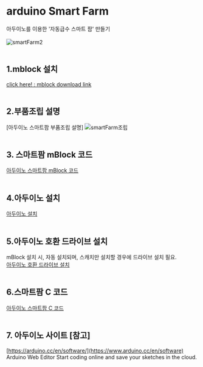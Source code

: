 # arduino Smart Farm
아두이노를 이용한 '자동급수 스마트 팜' 만들기
<br><br>
![smartFarm2](https://user-images.githubusercontent.com/63789657/199864608-29fba8c6-6774-4100-b1fc-671f6e7577da.png)
<br><br>

## 1.mblock 설치
[click here! : mblock download link ](https://mblock.makeblock.com/en-us/download/)
<br><br>


## 2.부품조립 설명
[아두이노 스마트팜 부품조립 설명]
![smartFarm조립](https://user-images.githubusercontent.com/63789657/200104268-6a6b857b-c18b-4c75-97ca-d9f52caa7b1c.PNG)
<br><br>

## 3. 스마트팜 mBlock 코드
[아두이노 스마트팜 mBlock 코드](https://github.com/bomij33/arduino/raw/main/smartFarm.mblock)
<br><br>


## 4.아두이노 설치
[아두이노 설치](https://drive.google.com/file/d/1QttBNAE64LmVZmigzWtx3XysQpZ8uzb2/view?usp=share_link)
<br><br>

## 5.아두이노 호환 드라이브 설치
mBlock 설치 시, 자동 설치되며, 스캐치만 설치할 경우에 드라이브 설치 필요. <br>
[아두이노 호환 드라이브 설치](https://github.com/bomij33/arduino/blob/main/%EC%95%84%EB%91%90%EC%9D%B4%EB%85%B8%20%ED%98%B8%ED%99%98%EB%B3%B4%EB%93%9C%20%EB%93%9C%EB%9D%BC%EC%9D%B4%EB%B2%84.zip)
<br><br>

## 6.스마트팜 C 코드
[아두이노 스마트팜 C 코드](https://github.com/bomij33/arduino/blob/main/smartFarm.ino)
<br><br>

## 7. 아두이노 사이트 [참고]
[https://arduino.cc/en/software/](https://www.arduino.cc/en/software)
<br>
Arduino Web Editor
Start coding online and save your sketches in the cloud. 
<br><br>



